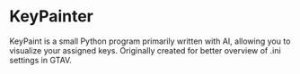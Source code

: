 # KeyPainter
KeyPaint is a small Python program primarily written with AI, allowing you to visualize your assigned keys. Originally created for better overview of .ini settings in GTAV.
